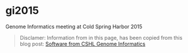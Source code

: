 # gi2015
 Genome Informatics meeting at Cold Spring Harbor 2015
 
 > Disclamer: Information from in this page, has been copied from this blog post: [Software from CSHL Genome Informatics](http://www.gettinggeneticsdone.com/2015/11/software-from-cshl-genome-informatics.html)
 
